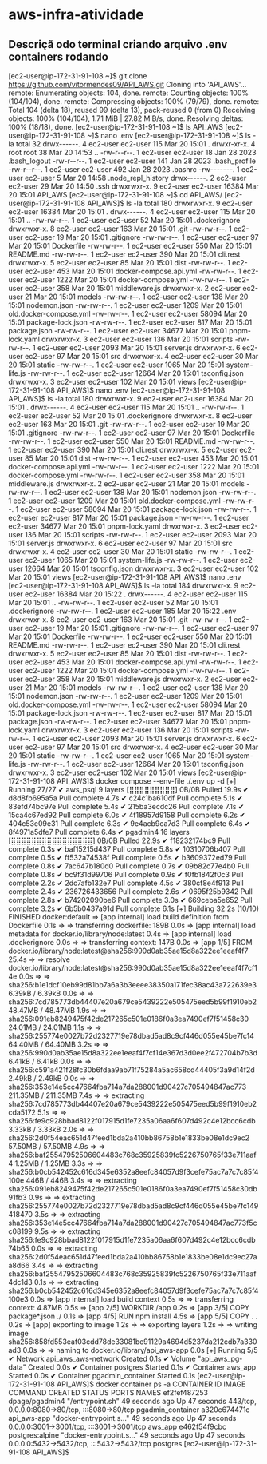 # aws-infra-atividade                                                                                                                                                                                                         

## Descriçã odo terminal criando arquivo .env containers rodando 

[ec2-user@ip-172-31-91-108 ~]$ git clone https://github.com/vitormendes09/API_AWS.git
Cloning into 'API_AWS'...
remote: Enumerating objects: 104, done.
remote: Counting objects: 100% (104/104), done.
remote: Compressing objects: 100% (79/79), done.
remote: Total 104 (delta 18), reused 99 (delta 13), pack-reused 0 (from 0)
Receiving objects: 100% (104/104), 1.71 MiB | 27.82 MiB/s, done.
Resolving deltas: 100% (18/18), done.
[ec2-user@ip-172-31-91-108 ~]$ ls
API_AWS
[ec2-user@ip-172-31-91-108 ~]$ nano .env
[ec2-user@ip-172-31-91-108 ~]$ ls -la
total 32
drwx------. 4 ec2-user ec2-user   115 Mar 20 15:01 .
drwxr-xr-x. 4 root     root        38 Mar 20 14:53 ..
-rw-r--r--. 1 ec2-user ec2-user    18 Jan 28  2023 .bash_logout
-rw-r--r--. 1 ec2-user ec2-user   141 Jan 28  2023 .bash_profile
-rw-r--r--. 1 ec2-user ec2-user   492 Jan 28  2023 .bashrc
-rw-------. 1 ec2-user ec2-user     5 Mar 20 14:58 .node_repl_history
drwx------. 2 ec2-user ec2-user    29 Mar 20 14:50 .ssh
drwxrwxr-x. 9 ec2-user ec2-user 16384 Mar 20 15:01 API_AWS
[ec2-user@ip-172-31-91-108 ~]$ cd API_AWS/
[ec2-user@ip-172-31-91-108 API_AWS]$ ls -la
total 180
drwxrwxr-x. 9 ec2-user ec2-user 16384 Mar 20 15:01 .
drwx------. 4 ec2-user ec2-user   115 Mar 20 15:01 ..
-rw-rw-r--. 1 ec2-user ec2-user    52 Mar 20 15:01 .dockerignore
drwxrwxr-x. 8 ec2-user ec2-user   163 Mar 20 15:01 .git
-rw-rw-r--. 1 ec2-user ec2-user    19 Mar 20 15:01 .gitignore
-rw-rw-r--. 1 ec2-user ec2-user    97 Mar 20 15:01 Dockerfile
-rw-rw-r--. 1 ec2-user ec2-user   550 Mar 20 15:01 README.md
-rw-rw-r--. 1 ec2-user ec2-user   390 Mar 20 15:01 cli.rest
drwxrwxr-x. 5 ec2-user ec2-user    85 Mar 20 15:01 dist
-rw-rw-r--. 1 ec2-user ec2-user   453 Mar 20 15:01 docker-compose.api.yml
-rw-rw-r--. 1 ec2-user ec2-user  1222 Mar 20 15:01 docker-compose.yml
-rw-rw-r--. 1 ec2-user ec2-user   358 Mar 20 15:01 middleware.js
drwxrwxr-x. 2 ec2-user ec2-user    21 Mar 20 15:01 models
-rw-rw-r--. 1 ec2-user ec2-user   138 Mar 20 15:01 nodemon.json
-rw-rw-r--. 1 ec2-user ec2-user  1209 Mar 20 15:01 old.docker-compose.yml
-rw-rw-r--. 1 ec2-user ec2-user 58094 Mar 20 15:01 package-lock.json
-rw-rw-r--. 1 ec2-user ec2-user   817 Mar 20 15:01 package.json
-rw-rw-r--. 1 ec2-user ec2-user 34677 Mar 20 15:01 pnpm-lock.yaml
drwxrwxr-x. 3 ec2-user ec2-user   136 Mar 20 15:01 scripts
-rw-rw-r--. 1 ec2-user ec2-user  2093 Mar 20 15:01 server.js
drwxrwxr-x. 6 ec2-user ec2-user    97 Mar 20 15:01 src
drwxrwxr-x. 4 ec2-user ec2-user    30 Mar 20 15:01 static
-rw-rw-r--. 1 ec2-user ec2-user  1065 Mar 20 15:01 system-life.js
-rw-rw-r--. 1 ec2-user ec2-user 12664 Mar 20 15:01 tsconfig.json
drwxrwxr-x. 3 ec2-user ec2-user   102 Mar 20 15:01 views
[ec2-user@ip-172-31-91-108 API_AWS]$ nano .env
[ec2-user@ip-172-31-91-108 API_AWS]$ ls -la
total 180
drwxrwxr-x. 9 ec2-user ec2-user 16384 Mar 20 15:01 .
drwx------. 4 ec2-user ec2-user   115 Mar 20 15:01 ..
-rw-rw-r--. 1 ec2-user ec2-user    52 Mar 20 15:01 .dockerignore
drwxrwxr-x. 8 ec2-user ec2-user   163 Mar 20 15:01 .git
-rw-rw-r--. 1 ec2-user ec2-user    19 Mar 20 15:01 .gitignore
-rw-rw-r--. 1 ec2-user ec2-user    97 Mar 20 15:01 Dockerfile
-rw-rw-r--. 1 ec2-user ec2-user   550 Mar 20 15:01 README.md
-rw-rw-r--. 1 ec2-user ec2-user   390 Mar 20 15:01 cli.rest
drwxrwxr-x. 5 ec2-user ec2-user    85 Mar 20 15:01 dist
-rw-rw-r--. 1 ec2-user ec2-user   453 Mar 20 15:01 docker-compose.api.yml
-rw-rw-r--. 1 ec2-user ec2-user  1222 Mar 20 15:01 docker-compose.yml
-rw-rw-r--. 1 ec2-user ec2-user   358 Mar 20 15:01 middleware.js
drwxrwxr-x. 2 ec2-user ec2-user    21 Mar 20 15:01 models
-rw-rw-r--. 1 ec2-user ec2-user   138 Mar 20 15:01 nodemon.json
-rw-rw-r--. 1 ec2-user ec2-user  1209 Mar 20 15:01 old.docker-compose.yml
-rw-rw-r--. 1 ec2-user ec2-user 58094 Mar 20 15:01 package-lock.json
-rw-rw-r--. 1 ec2-user ec2-user   817 Mar 20 15:01 package.json
-rw-rw-r--. 1 ec2-user ec2-user 34677 Mar 20 15:01 pnpm-lock.yaml
drwxrwxr-x. 3 ec2-user ec2-user   136 Mar 20 15:01 scripts
-rw-rw-r--. 1 ec2-user ec2-user  2093 Mar 20 15:01 server.js
drwxrwxr-x. 6 ec2-user ec2-user    97 Mar 20 15:01 src
drwxrwxr-x. 4 ec2-user ec2-user    30 Mar 20 15:01 static
-rw-rw-r--. 1 ec2-user ec2-user  1065 Mar 20 15:01 system-life.js
-rw-rw-r--. 1 ec2-user ec2-user 12664 Mar 20 15:01 tsconfig.json
drwxrwxr-x. 3 ec2-user ec2-user   102 Mar 20 15:01 views
[ec2-user@ip-172-31-91-108 API_AWS]$ nano .env
[ec2-user@ip-172-31-91-108 API_AWS]$ ls -la
total 184
drwxrwxr-x. 9 ec2-user ec2-user 16384 Mar 20 15:22 .
drwx------. 4 ec2-user ec2-user   115 Mar 20 15:01 ..
-rw-rw-r--. 1 ec2-user ec2-user    52 Mar 20 15:01 .dockerignore
-rw-rw-r--. 1 ec2-user ec2-user   185 Mar 20 15:22 .env
drwxrwxr-x. 8 ec2-user ec2-user   163 Mar 20 15:01 .git
-rw-rw-r--. 1 ec2-user ec2-user    19 Mar 20 15:01 .gitignore
-rw-rw-r--. 1 ec2-user ec2-user    97 Mar 20 15:01 Dockerfile
-rw-rw-r--. 1 ec2-user ec2-user   550 Mar 20 15:01 README.md
-rw-rw-r--. 1 ec2-user ec2-user   390 Mar 20 15:01 cli.rest
drwxrwxr-x. 5 ec2-user ec2-user    85 Mar 20 15:01 dist
-rw-rw-r--. 1 ec2-user ec2-user   453 Mar 20 15:01 docker-compose.api.yml
-rw-rw-r--. 1 ec2-user ec2-user  1222 Mar 20 15:01 docker-compose.yml
-rw-rw-r--. 1 ec2-user ec2-user   358 Mar 20 15:01 middleware.js
drwxrwxr-x. 2 ec2-user ec2-user    21 Mar 20 15:01 models
-rw-rw-r--. 1 ec2-user ec2-user   138 Mar 20 15:01 nodemon.json
-rw-rw-r--. 1 ec2-user ec2-user  1209 Mar 20 15:01 old.docker-compose.yml
-rw-rw-r--. 1 ec2-user ec2-user 58094 Mar 20 15:01 package-lock.json
-rw-rw-r--. 1 ec2-user ec2-user   817 Mar 20 15:01 package.json
-rw-rw-r--. 1 ec2-user ec2-user 34677 Mar 20 15:01 pnpm-lock.yaml
drwxrwxr-x. 3 ec2-user ec2-user   136 Mar 20 15:01 scripts
-rw-rw-r--. 1 ec2-user ec2-user  2093 Mar 20 15:01 server.js
drwxrwxr-x. 6 ec2-user ec2-user    97 Mar 20 15:01 src
drwxrwxr-x. 4 ec2-user ec2-user    30 Mar 20 15:01 static
-rw-rw-r--. 1 ec2-user ec2-user  1065 Mar 20 15:01 system-life.js
-rw-rw-r--. 1 ec2-user ec2-user 12664 Mar 20 15:01 tsconfig.json
drwxrwxr-x. 3 ec2-user ec2-user   102 Mar 20 15:01 views
[ec2-user@ip-172-31-91-108 API_AWS]$ docker compose --env-file ./.env up -d
[+] Running 27/27
 ✔ aws_psql 9 layers [⣿⣿⣿⣿⣿⣿⣿⣿⣿]      0B/0B      Pulled                                19.9s
   ✔ d8d8fb695a5a Pull complete                                                         4.7s
   ✔ c24c1ba610df Pull complete                                                         5.1s
   ✔ 83efd74bc97e Pull complete                                                         5.4s
   ✔ 215ba3ecdc26 Pull complete                                                         7.1s
   ✔ 15ca4c67ed92 Pull complete                                                         6.0s
   ✔ 4f18957d9158 Pull complete                                                         6.2s
   ✔ 404c53e09e31 Pull complete                                                         6.3s
   ✔ 9e4acb9ca7d3 Pull complete                                                         6.4s
   ✔ 8f4971a5dfe7 Pull complete                                                         6.4s
 ✔ pgadmin4 16 layers [⣿⣿⣿⣿⣿⣿⣿⣿⣿⣿⣿⣿⣿⣿⣿⣿]      0B/0B      Pulled                        22.9s
   ✔ f18232174bc9 Pull complete                                                         0.3s
   ✔ baf15215d437 Pull complete                                                         5.8s
   ✔ 10310706b407 Pull complete                                                         0.5s
   ✔ ff532a74538f Pull complete                                                         0.5s
   ✔ b3609372ed79 Pull complete                                                         0.8s
   ✔ 7ac647b180d0 Pull complete                                                         0.7s
   ✔ 09b82c77e4b0 Pull complete                                                         0.8s
   ✔ bc9f31d99706 Pull complete                                                         0.9s
   ✔ f0fb1842f0c3 Pull complete                                                         2.2s
   ✔ 2dc7afb132e7 Pull complete                                                         4.5s
   ✔ 380cf8e4f913 Pull complete                                                         2.4s
   ✔ 236726433656 Pull complete                                                         2.6s
   ✔ 0695f25b9342 Pull complete                                                         2.8s
   ✔ b74202090be6 Pull complete                                                         3.0s
   ✔ 669ceba5e652 Pull complete                                                         3.2s
   ✔ 6b5b0437a91d Pull complete                                                         6.1s
[+] Building 32.2s (10/10) FINISHED                                           docker:default
 => [app internal] load build definition from Dockerfile                                0.1s
 => => transferring dockerfile: 189B                                                    0.0s
 => [app internal] load metadata for docker.io/library/node:latest                      0.4s
 => [app internal] load .dockerignore                                                   0.0s
 => => transferring context: 147B                                                       0.0s
 => [app 1/5] FROM docker.io/library/node:latest@sha256:990d0ab35ae15d8a322ee1eeaf4f7  25.4s
 => => resolve docker.io/library/node:latest@sha256:990d0ab35ae15d8a322ee1eeaf4f7cf14e  0.0s
 => => sha256:b1e1dcf10eb99d81bb7a6a3b3eeee38350a171fec38ac43a722639e3 6.39kB / 6.39kB  0.0s
 => => sha256:7cd785773db44407e20a679ce5439222e505475eed5b99f1910eb2 48.47MB / 48.47MB  1.9s
 => => sha256:091eb8249475f42de217265c501e0186f0a3ea7490ef7f51458c30 24.01MB / 24.01MB  1.1s
 => => sha256:255774e0027b72d2327719e78dbad5ad8c9cf446d055e45be7fc14 64.40MB / 64.40MB  3.2s
 => => sha256:990d0ab35ae15d8a322ee1eeaf4f7cf14e367d3d0ee2f472704b7b3d 6.41kB / 6.41kB  0.0s
 => => sha256:c591a421f28fc30b6fdaa9ab71f75284a5ac658cd44405f3a9d14f2d 2.49kB / 2.49kB  0.0s
 => => sha256:353e14e5cc47664fba714a7da288001d90427c705494847ac773 211.35MB / 211.35MB  7.4s
 => => extracting sha256:7cd785773db44407e20a679ce5439222e505475eed5b99f1910eb2cda5172  5.1s
 => => sha256:fe9c928bbad8122f017915d1fe7235a06aa6f607d492c4e12bcc6cdb 3.33kB / 3.33kB  2.0s
 => => sha256:2d0f54eac651d47feed1bda2a410bb86758b1e1833be08e1dc9ec2 57.50MB / 57.50MB  4.9s
 => => sha256:baf25547952506604483c768c35925839fc5226750765f33e711aaf4 1.25MB / 1.25MB  3.3s
 => => sha256:b0cb542452c616d345e6352a8eefc84057d9f3cefe75ac7a7c7c85f4100e 446B / 446B  3.4s
 => => extracting sha256:091eb8249475f42de217265c501e0186f0a3ea7490ef7f51458c30db91fb3  0.9s
 => => extracting sha256:255774e0027b72d2327719e78dbad5ad8c9cf446d055e45be7fc149418470  3.5s
 => => extracting sha256:353e14e5cc47664fba714a7da288001d90427c705494847ac773f5cc08199  9.5s
 => => extracting sha256:fe9c928bbad8122f017915d1fe7235a06aa6f607d492c4e12bcc6cdb74b65  0.0s
 => => extracting sha256:2d0f54eac651d47feed1bda2a410bb86758b1e1833be08e1dc9ec27aa8d66  3.4s
 => => extracting sha256:baf25547952506604483c768c35925839fc5226750765f33e711aaf4dc1d3  0.1s
 => => extracting sha256:b0cb542452c616d345e6352a8eefc84057d9f3cefe75ac7a7c7c85f4100e3  0.0s
 => [app internal] load build context                                                   0.5s
 => => transferring context: 4.87MB                                                     0.5s
 => [app 2/5] WORKDIR /app                                                              0.2s
 => [app 3/5] COPY package*.json ./                                                     0.1s
 => [app 4/5] RUN npm install                                                           4.5s
 => [app 5/5] COPY . .                                                                  0.2s
 => [app] exporting to image                                                            1.2s
 => => exporting layers                                                                 1.2s
 => => writing image sha256:858fd553eaf03cdd78de33081be91129a4694d5237da212cdb7a330ad3  0.0s
 => => naming to docker.io/library/api_aws-app                                          0.0s
[+] Running 5/5
 ✔ Network api_aws_aws-network  Created                                                 0.1s
 ✔ Volume "api_aws_pg-data"     Created                                                 0.0s
 ✔ Container postgres           Started                                                 0.1s
 ✔ Container aws_app            Started                                                 0.0s
 ✔ Container pgadmin_container  Started                                                 0.1s
[ec2-user@ip-172-31-91-108 API_AWS]$ docker container ps -a
CONTAINER ID   IMAGE             COMMAND                  CREATED          STATUS          PORTS                                            NAMES
ef2fef487253   dpage/pgadmin4    "/entrypoint.sh"         49 seconds ago   Up 47 seconds   443/tcp, 0.0.0.0:8080->80/tcp, :::8080->80/tcp   pgadmin_container
a320c674471c   api_aws-app       "docker-entrypoint.s…"   49 seconds ago   Up 47 seconds   0.0.0.0:3001->3001/tcp, :::3001->3001/tcp        aws_app
e462f54f9cbc   postgres:alpine   "docker-entrypoint.s…"   49 seconds ago   Up 47 seconds   0.0.0.0:5432->5432/tcp, :::5432->5432/tcp        postgres
[ec2-user@ip-172-31-91-108 API_AWS]$
